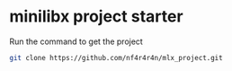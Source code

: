 # minilibx project starter
Run the command to get the project
```sh
git clone https://github.com/nf4r4r4n/mlx_project.git
```

